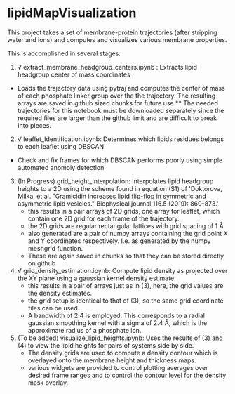 # lipidMapVisualization

This project takes a set of membrane-protein trajectories (after stripping water and ions) and computes and visualizes
various membrane properties.

This is accomplished in several stages.
1) √ extract_membrane_headgroup_centers.ipynb : Extracts lipid headgroup center of mass coordinates
  * Loads the trajectory data using pytraj and computes the center of mass of each phosphate linker group over the
    the trajectory. The resulting arrays are saved in github sized chunks for future use
    ** The needed trajectories for this notebook must be downloaded separately since the required files are larger
       than the github limit and are difficult to break into pieces.
2) √ leaflet_Identification.ipynb: Determines which lipids residues belongs to each leaflet using DBSCAN
  * Check and fix frames for which DBSCAN performs poorly using simple automated anomoly detection
3) (In Progress) grid_height_interpolation: Interpolates lipid headgroup heights to a 2D using the scheme found in  equation (S1) of 
  'Doktorova, Milka, et al. "Gramicidin increases lipid flip-flop in symmetric and asymmetric lipid vesicles." 
   Biophysical journal 116.5 (2019): 860-873.'
   * this results in a pair arrays of 2D grids, one array for leaflet, which contain one 2D grid for each
     frame of the trajectory.
   * the 2D grids are regular rectangular lattices with grid spacing of 1 Å
   * also generated are a pair of numpy arrays containing the grid point X and Y coordinates respectively. I.e. as
     generated by the numpy meshgrid function.
   * These are again saved in chunks so that they can be stored directly on github
4) √ grid_density_estimation.ipynb: Compute lipid density as projected over the XY plane using a gaussian kernel density
   estimate.
   * this results in a pair of arrays just as in (3), here, the grid values are the density estimates.
   * the grid setup is identical to that of (3), so the same grid coordinate files can be used.
   * A bandwidth of 2.4 is employed. This corresponds to a radial gaussian smoothing kernel with a sigma of 2.4 Å, which
     is the approximate radius of a phosphate ion.
5) (To be added) visualize_lipid_heights.ipynb: Uses the results of (3) and (4) to view the lipid heights for pairs of systems side by side.
   * The density grids are used to compute a density contour which is overlayed onto the membrane height and thickness
     maps.
   * various widgets are provided to control plotting averages over desired frame ranges and to control the contour level
     for the density mask overlay.
